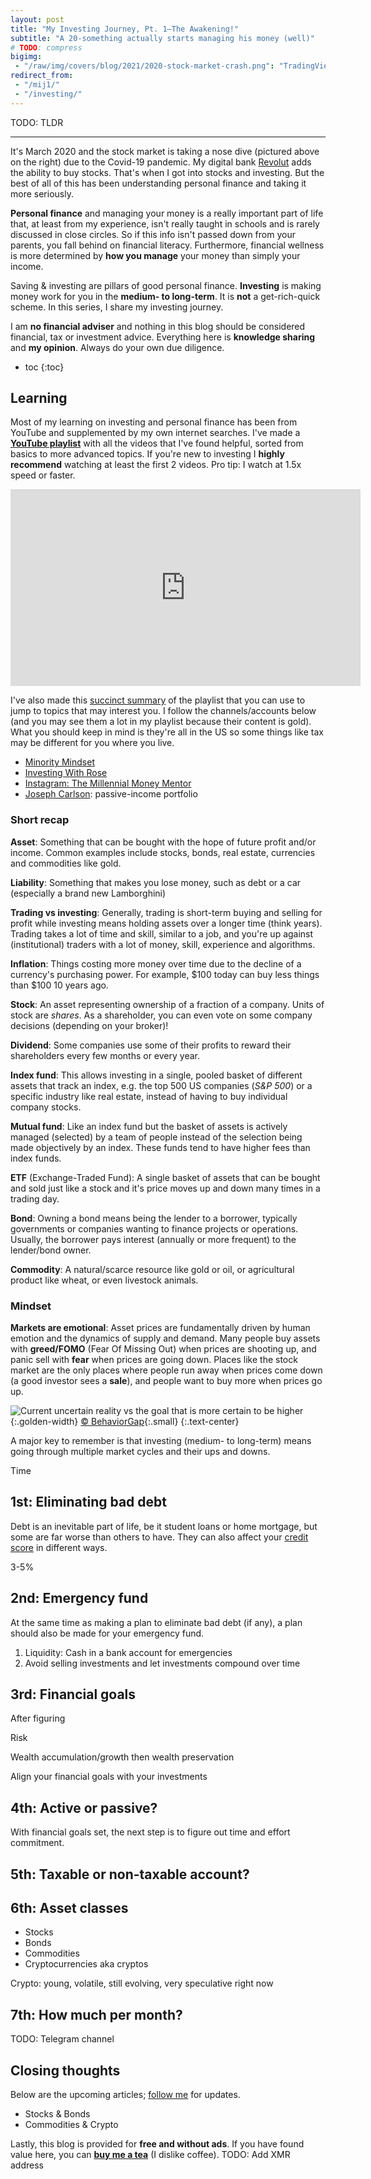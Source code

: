 ```yaml
---
layout: post
title: "My Investing Journey, Pt. 1—The Awakening!"
subtitle: "A 20-something actually starts managing his money (well)"
# TODO: compress
bigimg:
 - "/raw/img/covers/blog/2021/2020-stock-market-crash.png": "TradingView"
redirect_from:
 - "/mij1/"
 - "/investing/"
---
```


TODO: TLDR

---

It's March 2020 and the stock market is taking a nose dive (pictured above on the right) due to the Covid-19 pandemic.
My digital bank [Revolut](https://revolut.com/referral/eusebi8t3!ASO) adds the ability to buy stocks.
That's when I got into stocks and investing.
But the best of all of this has been understanding personal finance and taking it more seriously.

**Personal finance** and managing your money is a really important part of life that, at least from my experience,
isn't really taught in schools and is rarely discussed in close circles.
So if this info isn't passed down from your parents, you fall behind on financial literacy.
Furthermore, financial wellness is more determined by **how you manage** your money than simply your income.

Saving & investing are pillars of good personal finance.
**Investing** is making money work for you in the **medium- to long-term**.
It is **not** a get-rich-quick scheme.
In this series, I share my investing journey.

<p class="alert alert-warning" role="alert">
<i class="fa fa-exclamation-circle" aria-hidden="true"></i>
I am <strong>no financial adviser</strong> and nothing in this blog should be considered financial, tax or investment advice.
Everything here is <strong>knowledge sharing</strong> and <strong>my opinion</strong>.
Always do your own due diligence.
</p>

- toc
{:toc}

## Learning

Most of my learning on investing and personal finance has been from YouTube and supplemented by my own internet searches.
I've made a [**YouTube playlist**](https://www.youtube.com/playlist?list=PLJr1hnSQ56-a-lTrZNwUIWr24fJiU6EJo)
with all the videos that I've found helpful, sorted from basics to more advanced topics.
If you're new to investing I **highly recommend** watching at least the first 2 videos. Pro tip: I watch at 1.5x speed or faster.

<iframe width="560" height="315" src="https://www.youtube.com/embed/videoseries?list=PLJr1hnSQ56-a-lTrZNwUIWr24fJiU6EJo" title="YouTube video player" frameborder="0" allow="accelerometer; autoplay; clipboard-write; encrypted-media; gyroscope; picture-in-picture" allowfullscreen class="center-block"></iframe>

I've also made this [succinct summary](/projects/investing/playlists/investing) of the playlist that you can use to jump to topics that may interest you.
I follow the channels/accounts below (and you may see them a lot in my playlist because their content is gold).
What you should keep in mind is they're all in the US so some things like tax may be different for you where you live.

- [<i class="fa fa-youtube-play" aria-hidden="true"></i> Minority Mindset](https://www.youtube.com/channel/UCT3EznhW_CNFcfOlyDNTLLw)
- [<i class="fa fa-youtube-play" aria-hidden="true"></i> Investing With Rose](https://www.youtube.com/channel/UCIbslwukNCyVp-XMz_2-gmw)
- [<i class="fa fa-instagram" aria-hidden="true"></i><span class="sr-only">Instagram:</span> The Millennial Money Mentor](https://www.instagram.com/themillennialmoneymentor/)
- [<i class="fa fa-youtube-play" aria-hidden="true"></i> Joseph Carlson](https://www.youtube.com/channel/UCbta0n8i6Rljh0obO7HzG9A): passive-income portfolio

### Short recap

**Asset**:
Something that can be bought with the hope of future profit and/or income. Common examples include stocks, bonds, real estate, currencies and commodities like gold.

**Liability**:
Something that makes you lose money, such as debt or a car (especially a brand new Lamborghini)

**Trading vs investing**:
Generally, trading is short-term buying and selling for profit while investing means holding assets over a longer time (think years).
Trading takes a lot of time and skill, similar to a job, and you're up against (institutional) traders with a lot of money, skill, experience and algorithms.

**Inflation**:
Things costing more money over time due to the decline of a currency's purchasing power.
For example, $100 today can buy less things than $100 10 years ago.

**Stock**:
An asset representing ownership of a fraction of a company.
Units of stock are _shares_.
As a shareholder, you can even vote on some company decisions (depending on your broker)!

**Dividend**:
Some companies use some of their profits to reward their shareholders every few months or every year.

**Index fund**:
This allows investing in a single, pooled basket of different assets that track an index, e.g. the top 500 US companies (_S&P 500_) or a specific industry like real estate, instead of having to buy individual company stocks.

**Mutual fund**:
Like an index fund but the basket of assets is actively managed (selected) by a team of people instead of the selection being made objectively by an index.
These funds tend to have higher fees than index funds.

**ETF** (Exchange-Traded Fund):
A single basket of assets that can be bought and sold just like a stock and it's price moves up and down many times in a trading day.

**Bond**:
Owning a bond means being the lender to a borrower, typically governments or companies wanting to finance projects or operations.
Usually, the borrower pays interest (annually or more frequent) to the lender/bond owner.

**Commodity**:
A natural/scarce resource like gold or oil, or agricultural product like wheat, or even livestock animals.

### Mindset

**Markets are emotional**:
Asset prices are fundamentally driven by human emotion and the dynamics of supply and demand.
Many people buy assets with **greed/FOMO** (Fear Of Missing Out) when prices are shooting up,
and panic sell with **fear** when prices are going down.
Places like the stock market are the only places where people run away when prices come down (a good investor sees a **sale**),
and people want to buy more when prices go up.

![Current uncertain reality vs the goal that is more certain to be higher](/raw/img/blog/2021/investing/current-reality-vs-goal.jpg){:.golden-width}
[&copy; BehaviorGap](https://store.behaviorgap.com/collections/all-sketches/products/current-reality){:.small}
{:.text-center}

A major key to remember is that investing (medium- to long-term) means going through multiple market cycles and their ups and downs.

Time

## 1st: Eliminating bad debt

Debt is an inevitable part of life, be it student loans or home mortgage, but some are far worse than others to have.
They can also affect your [credit score](https://en.wikipedia.org/wiki/Credit_score) in different ways.

3-5%

## 2nd: Emergency fund

At the same time as making a plan to eliminate bad debt (if any), a plan should also be made for your emergency fund.

1. Liquidity: Cash in a bank account for emergencies
2. Avoid selling investments and let investments compound over time

## 3rd: Financial goals

After figuring

Risk

Wealth accumulation/growth then wealth preservation

Align your financial goals with your investments 

## 4th: Active or passive?

With financial goals set, the next step is to figure out time and effort commitment.

## 5th: Taxable or non-taxable account?

## 6th: Asset classes

- Stocks
- Bonds
- Commodities
- Cryptocurrencies aka cryptos

Crypto: young, volatile, still evolving, very speculative right now

## 7th: How much per month?

TODO: Telegram channel

## Closing thoughts

Below are the upcoming articles; [follow me](/updates) for updates.

- Stocks & Bonds
- Commodities & Crypto

Lastly, this blog is provided for **free and without ads**.
If you have found value here, you can [**buy me a tea**](/donate)
(I dislike coffee).
TODO: Add XMR address
